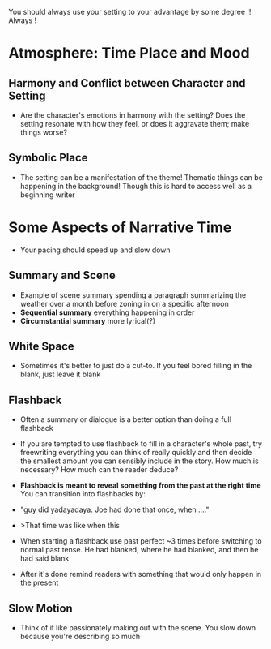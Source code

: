 You should always use your setting to your advantage by some degree !! Always !

# Atmosphere: Time Place and Mood

## Harmony and Conflict between Character and Setting

- Are the character's emotions in harmony with the setting? Does the setting resonate with how they feel, or does it aggravate them; make things worse?
## Symbolic Place

- The setting can be a manifestation of the theme! Thematic things can be happening in the background! Though this is hard to access well as a beginning writer

# Some Aspects of Narrative Time

- Your pacing should speed up and slow down

## Summary and Scene

- Example of scene summary spending a paragraph summarizing the weather over a month before zoning in on a specific afternoon
- **Sequential summary** everything happening in order
- **Circumstantial summary** more lyrical(?)

## White Space

- Sometimes it's better to just do a cut-to. If you feel bored filling in the blank, just leave it blank

## Flashback

- Often a summary or dialogue is a better option than doing a full flashback
- If you are tempted to use flashback to fill in a character's whole past, try freewriting everything you can think of really quickly and then decide the smallest amount you can sensibly include in the story. How much is necessary? How much can the reader deduce?
- **Flashback is meant to reveal something from the past at the right time**
You can transition into flashbacks by:
- "guy did yadayadaya. Joe had done that once, when ...."
- \>That time was like when this

- When starting a flashback use past perfect ~3 times before switching to normal past tense. He had blanked, where he had blanked, and then he had said blank
- After it's done remind readers with something that would only happen in the present

## Slow Motion

- Think of it like passionately making out with the scene. You slow down because you're describing so much
